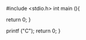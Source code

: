 #include <stdio.h>
int main (){
   
   return 0;
}





























































   printf ("C");
   return 0;
}
